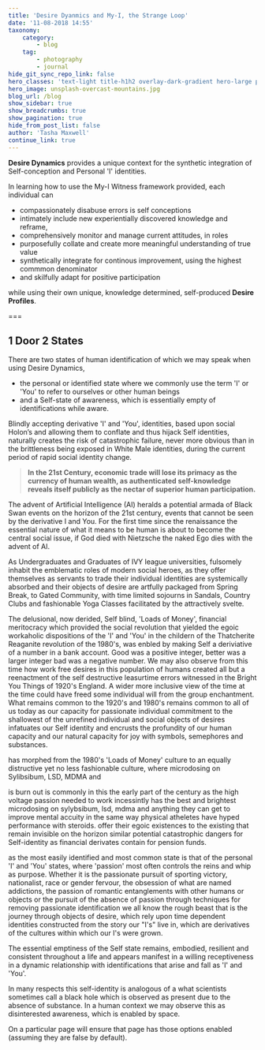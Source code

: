 ```yaml
---
title: 'Desire Dyanmics and My-I, the Strange Loop'
date: '11-08-2018 14:55'
taxonomy:
    category:
        - blog
    tag:
        - photography
        - journal
hide_git_sync_repo_link: false
hero_classes: 'text-light title-h1h2 overlay-dark-gradient hero-large parallax'
hero_image: unsplash-overcast-mountains.jpg
blog_url: /blog
show_sidebar: true
show_breadcrumbs: true
show_pagination: true
hide_from_post_list: false
author: 'Tasha Maxwell'
continue_link: true
---
```


**Desire Dynamics** provides a unique context for the synthetic integration of Self-conception and Personal 'I' identities.

In learning how to use the My-I Witness framework provided, each individual can
* compassionately disabuse errors is self conceptions
* intimately include new experientially discovered knowledge and reframe,
* comprehensively monitor and manage current attitudes, in roles
* purposefully collate and create more meaningful understanding of true value
* synthetically integrate for continous improvement, using the highest commmon denominator
* and skilfully adapt for positive participation

while using their own unique, knowledge determined, self-produced **Desire Profiles**.

===

## 1 Door 2 States

There are two states of human identification of which we may speak when using Desire Dynamics,

* the personal or identified state where we commonly use the term 'I' or 'You' to refer to ourselves or other human beings
* and a Self-state of awareness, which is essentially empty of identifications while aware.

Blindly accepting derivative 'I' and 'You', identities, based upon social Holon’s and allowing them to conflate and thus hijack Self identities, naturally creates the risk of catastrophic failure, never more obvious than in the brittleness being exposed in White Male identities, during the current period of rapid social identity change.

> **In the 21st Century, economic trade will lose its primacy as the currency of human wealth, as authenticated self-knowledge reveals itself publicly as the nectar of superior human participation.**

The advent of Artificial Intelligence (AI) heralds a potential armada of Black Swan events on the horizon of the 21st century, events that cannot be seen by the derivative I and You. For the first time since the renaissance the essential nature of what it means to be human is about to become the central social issue, if God died with Nietzsche the naked Ego dies with the advent of AI. 

As Undergraduates and Graduates of IVY league universities, fulsomely inhabit the emblematic roles of modern social heroes, as they offer themselves as servants to trade their individual identities are systemically absorbed and their objects of desire are artfully packaged from Spring Break, to Gated Community, with time limited sojourns in Sandals, Country Clubs and fashionable Yoga Classes facilitated by the attractively svelte. 

The delusional, now derided, Self blind, 'Loads of Money', financial meritocracy which provided the social revolution that yielded the egoic workaholic dispositions of the 'I' and 'You' in the childern of the Thatcherite Reaganite revolution of the 1980's, was enbled by making Self a deriviative of a number in a bank account. Good was a positive integer, better was a larger integer bad was a negative number. We may also observe from this time how work free desires in this population of humans created all but a reenactment of the self destructive leasurtime errors witnessed in the Bright You Things of 1920's England. A wider more inclusive view of the time at the time could have freed some individual will from the group enchantment. What remains common to the 1920's and 1980's remains common to all of us today as our capacity for passionate individual commitment to the shallowest of the unrefined individual and social objects of desires infatuates our Self identity and encrusts the profundity of our human capacity and our natural capacity for joy with symbols, semephores and substances.

has morphed from the 1980's 'Loads of Money' culture to an equally distructive yet no less fashionable culture, where microdosing on Sylibsibum, LSD, MDMA and  

is burn out is commonly in this the early part of the century as the high voltage passion needed to work incessintly has the best and brightest microdosing on sylybsibum, lsd, mdma and anything they can get to improve mental accuity in the same way physical atheletes have hyped performance with steroids.
offer their egoic existences to the existing that remain invisible on the horizon similar potential catastrophic dangers for Self-identity as financial derivates contain for pension funds.

 as the most easily identified and most common state is that of the personal 'I' and 'You' states, where 'passion' most often controls the reins and whip as purpose. Whether it is the passionate pursuit of sporting victory, nationalist, race or gender fervour, the obsession of what are named addictions, the passion of romantic entanglements with other humans or objects or the pursuit of the absence of passion through techniques for removing passionate identification we all know the rough beast that is the journey through objects of desire, which rely upon time dependent identities constructed from the story our "I's" live in, which are derivatives of the cultures within which our I's were grown.  

The essential emptiness of the Self state remains, embodied, resilient and consistent throughout a life and appears manifest in a willing receptiveness in a dynamic relationship with identifications that arise and fall as 'I' and 'You'.

In many respects this self-identity is analogous of a what scientists sometimes call a black hole which is observed as present due to the absence of substance. In a human context we may observe this as disinterested awareness, which is enabled by space.

On a particular page will ensure that page has those options enabled (assuming they are false by default).
